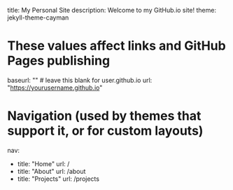 title: My Personal Site
description: Welcome to my GitHub.io site!
theme: jekyll-theme-cayman

# These values affect links and GitHub Pages publishing
baseurl: "" # leave this blank for user.github.io
url: "https://yourusername.github.io"

# Navigation (used by themes that support it, or for custom layouts)
nav:
  - title: "Home"
    url: /
  - title: "About"
    url: /about
  - title: "Projects"
    url: /projects